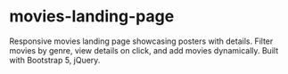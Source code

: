 # movies-landing-page
Responsive movies landing page showcasing posters with details. Filter movies by genre, view details on click, and add movies dynamically. Built with Bootstrap 5, jQuery.
